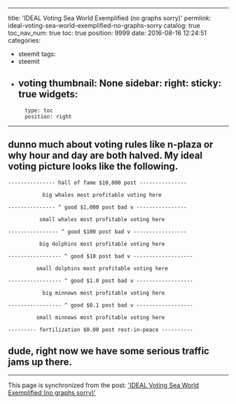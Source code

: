 
---
title: 'IDEAL Voting Sea World Exemplified (no graphs sorry)'
permlink: ideal-voting-sea-world-exemplified-no-graphs-sorry
catalog: true
toc_nav_num: true
toc: true
position: 9999
date: 2016-08-16 12:24:51
categories:
- steemit
tags:
- steemit
- voting
thumbnail: None
sidebar:
    right:
        sticky: true
widgets:
    -
        type: toc
        position: right
---


<html>
<h2>dunno much about voting rules like n-plaza or why hour and day are both halved. My ideal voting picture looks like the following.</h2>
<pre><code>---------------&nbsp;hall of fame $10,000 post ---------------</code></pre>
<pre><code>&nbsp;&nbsp;&nbsp;&nbsp;&nbsp; &nbsp; &nbsp;&nbsp;&nbsp;big whales most profitable voting here&nbsp;</code></pre>
<pre><code>--------------- ^ good $1,000 post bad v ----------------</code></pre>
<pre><code>&nbsp;&nbsp;&nbsp;&nbsp;&nbsp; &nbsp;&nbsp;&nbsp;&nbsp;small whales most profitable voting here</code></pre>
<pre><code>---------------- ^ good $100 post bad v -----------------</code></pre>
<pre><code>&nbsp;&nbsp;&nbsp;&nbsp;&nbsp;&nbsp;&nbsp;&nbsp;&nbsp;&nbsp;big dolphins most profitable voting here</code></pre>
<pre><code>----------------- ^ good $10 post bad v -------------------</code></pre>
<pre><code>&nbsp;&nbsp;&nbsp;&nbsp;&nbsp;&nbsp;&nbsp;&nbsp;&nbsp;small dolphins most profitable voting here</code></pre>
<pre><code>----------------- ^ good $1.0 post bad v ------------------</code></pre>
<pre><code>&nbsp;&nbsp;&nbsp;&nbsp;&nbsp;&nbsp;&nbsp;&nbsp;&nbsp;&nbsp;&nbsp;big minnows most profitable voting here</code></pre>
<pre><code>----------------- ^ good $0.1 post bad v ------------------</code></pre>
<pre><code>&nbsp;&nbsp;&nbsp;&nbsp;&nbsp;&nbsp;&nbsp;&nbsp;&nbsp;small minnows most profitable voting here</code></pre>
<pre><code>--------- fertilization $0.00 post rest-in-peace ----------</code></pre>
<h2>dude, right now we have some serious traffic jams up there.&nbsp;</h2>
</html>

- - -

This page is synchronized from the post: ['IDEAL Voting Sea World Exemplified (no graphs sorry)'](https://steemit.com/@deanliu/ideal-voting-sea-world-exemplified-no-graphs-sorry)
